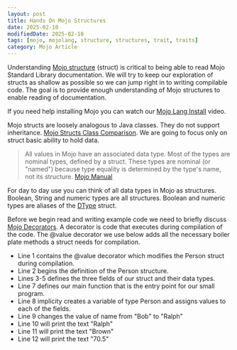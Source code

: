 ```yaml
---
layout: post
title: Hands On Mojo Structures 
date: 2025-02-10
modifiedDate: 2025-02-10
tags: [mojo, mojolang, structure, structures, trait, traits]
category: Mojo Article
---
```


Understanding [Mojo structure](https://docs.modular.com/mojo/manual/structs) (struct) is critical to being able to read Mojo Standard Library documentation.
We will try to keep our exploration of structs as shallow as possible so we can jump right in to writing compilable code. The goal is to provide enough understanding
of Mojo structures to enable reading of documentation.
<!--more-->

If you need help installing Mojo you can watch our [Mojo Lang Install](https://rumble.com/v60lhj2-mojo-lang-install-d-list-coders.html?e9s=src_v1_ucp) video.

Mojo structs are loosely analogous to Java classes.  They do not support inheritance.  [Mojo Structs Class Comparison](https://docs.modular.com/mojo/manual/structs#structs-compared-to-classes).
We are going to focus only on struct basic ability to hold data.  

>All values in Mojo have an associated data type. Most of the types are nominal types, defined by a struct. These types are nominal (or "named") because type equality is determined by the type's name, not its structure.
> [Mojo Manual](https://docs.modular.com/mojo/manual/types)

For day to day use you can think of all data types in Mojo as structures.  Boolean, String and numeric types are all structures.
Boolean and numeric types are aliases of the [DType](https://docs.modular.com/mojo/stdlib/builtin/dtype/DType/) struct.

Before we begin read and writing example code we need to briefly discuss [Mojo Decorators](https://docs.modular.com/mojo/manual/decorators/).
A decorator is code that executes during compilation of the code.  The @value decorator we use below adds all the necessary boiler plate methods
a struct needs for compilation.

* Line 1 contains the @value decorator which modifies the Person struct during compilation.
* Line 2 begins the definition of the Person structure.
* Lines 3-5 defines the three fields of our struct and their data types.
* Line 7 defines our main function that is the entry point for our small program.
* Line 8 implicity creates a variable of type Person and assigns values to each of the fields.
* Line 9 changes the value of name from "Bob" to "Ralph"
* Line 10 will print the text "Ralph"
* Line 11 will print the text "Brown"
* Line 12 will print the text "70.5"
